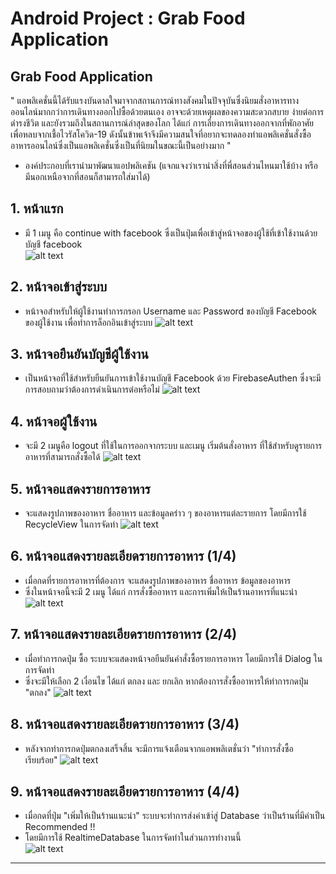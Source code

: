 # Android Project : Grab Food Application

## Grab Food Application

" แอพลิเคชั่นนี้ได้รับแรงบันดาลใจมาจากสถานการณ์ทางสังคมในปัจจุบันซึ่งนิยมสั่งอาหารทางออนไลน์มากกว่าการเดินทางออกไปซื้อด้วยตนเอง
อาจจะด้วยเหตุผลของความสะดวกสบาย ง่ายต่อการดำรงชีวิต และยังรวมถึงในสถานการณ์ล่าสุดของโลก ได้แก่ การเลี่ยงการเดินทางออกจากที่พักอาศัย
เพื่อหลบจากเชื้อไวรัสโควิด-19 ดังนั้นข้าพเจ้าจึงมีความสนใจที่อยากจะทดลองทำแอพลิเคชั่นสั่งซื้ออาหารออนไลน์ซึ่งเป็นแอพลิเคชั่นซึ่งเป็นที่นิยมในขณะนี้เป็นอย่างมาก "

- องค์ประกอบที่เรานำมาพัฒนาแอปพลิเคชัน (แจกแจงว่าเรานำสิ่งที่พี่สอนส่วนไหนมาใช้บ้าง หรือมีนอกเหนือจากที่สอนก็สามารถใส่มาได้)
 
## 1. หน้าแรก
 - มี 1 เมนู คือ continue with facebook ซึ่งเป็นปุ่มเพื่อเข้าสู่หน้าจอของผู้ใช้ที่เข้าใช้งานด้วยบัญชี facebook  
![alt text](https://user-images.githubusercontent.com/61577292/77169245-c3058880-6aeb-11ea-9487-b6077eac9392.jpg)

## 2. หน้าจอเข้าสู่ระบบ
 - หน้าจอสำหรับให้ผู้ใช้งานทำการกรอก Username และ Password ของบัญชี Facebook ของผู้ใช้งาน เพื่อทำการล็อกอินเข้าสู่ระบบ
![alt text](https://user-images.githubusercontent.com/61577292/77170125-2c39cb80-6aed-11ea-81d8-e01ac93d0fc0.jpg)

## 3. หน้าจอยืนยันบัญชีผู้ใช้งาน
 - เป็นหน้าจอที่ใช้สำหรับยืนยันการเข้าใช้งานบัญชี Facebook ด้วย FirebaseAuthen ซึ่งจะมีการสอบถามว่าต้องการดำเนินการต่อหรือไม่
![alt text](https://user-images.githubusercontent.com/61577292/77170350-820e7380-6aed-11ea-8dc1-152e7ffc57bd.jpg)

## 4. หน้าจอผู้ใช้งาน
 - จะมี 2 เมนูคือ logout ที่ใช้ในการออกจากระบบ และเมนู เริ่มต้นสั่งอาหาร ที่ใช้สำหรับดูรายการอาหารที่สามารถสั่งซื้อได้
![alt text](https://user-images.githubusercontent.com/61577292/77170458-a66a5000-6aed-11ea-8b0c-215e969e9a7a.jpg)

## 5. หน้าจอแสดงรายการอาหาร 
 - จะแสดงรูปภาพของอาหาร ชื่ออาหาร และข้อมูลคร่าว ๆ ของอาหารแต่ละรายการ โดยมีการใช้ RecycleView ในการจัดทำ
![alt text](https://user-images.githubusercontent.com/61577292/77170626-e3364700-6aed-11ea-9789-fedee5a0848a.jpg)

## 6. หน้าจอแสดงรายละเอียดรายการอาหาร (1/4)
 - เมื่อกดที่รายการอาหารที่ต้องการ จะแสดงรูปภาพของอาหาร ชื่ออาหาร ข้อมูลของอาหาร
 - ซึ่งในหน้าจอนี้จะมี 2 เมนู ได้แก่ การสั่งซื้ออาหาร และการเพิ่มให้เป็นร้านอาหารที่แนะนำ      
![alt text](https://user-images.githubusercontent.com/61577292/77170779-1f69a780-6aee-11ea-9dbb-6f1b44aae000.jpg)

## 7. หน้าจอแสดงรายละเอียดรายการอาหาร  (2/4)
 - เมื่อทำการกดปุ่ม ซื้อ ระบบจะแสดงหน้าจอยืนยันคำสั่งซื้อรายการอาหาร โดยมีการใช้ Dialog ในการจัดทำ
 - ซึ่งจะมีให้เลือก 2 เงื่อนไข ได้แก่ ตกลง และ ยกเลิก หากต้องการสั่งซื้ออาหารให้ทำการกดปุ่ม "ตกลง"
![alt text](https://user-images.githubusercontent.com/61577292/77170921-5344cd00-6aee-11ea-977c-f94913a31a20.jpg)

## 8. หน้าจอแสดงรายละเอียดรายการอาหาร  (3/4)
 - หลังจากทำการกดปุ่มตกลงเสร็จสิ้น จะมีการแจ้งเตือนจากแอพพลิเตชั่นว่า "ทำการสั่งซื้อเรียบร้อย" 
![alt text](https://user-images.githubusercontent.com/61577292/77171057-7a9b9a00-6aee-11ea-9b41-0afcaccc04a8.jpg)

## 9. หน้าจอแสดงรายละเอียดรายการอาหาร  (4/4)
 - เมื่อกดที่ปุ่ม "เพิ่มให้เป็นร้านแนะนำ" ระบบจะทำการส่งค่าเข้า่สู่ Database ว่าเป็นร้านที่มีค่าเป็น Recommended !!
 - โดยมีการใช้ RealtimeDatabase ในการจัดทำในส่วนการทำงานนี้  
![alt text](https://user-images.githubusercontent.com/61577292/77171159-9e5ee000-6aee-11ea-94d6-41217ddcd84f.jpg)

-----------------------------------------------------------------------------------------------------------------

